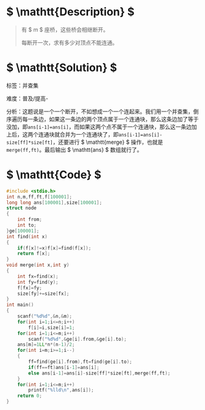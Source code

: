 # $ \mathtt{Description} $

> 有 $ m $ 座桥，这些桥会相继断开。
>
> 每断开一次，求有多少对顶点不能连通。

# $ \mathtt{Solution} $

标签：并查集

难度：普及/提高-

分析：这题说是一个一个断开，不如想成一个一个连起来。我们用一个并查集，倒序遍历每一条边，如果这一条边的两个顶点属于一个连通块，那么这条边加了等于没加，即`ans[i-1]=ans[i]`，而如果这两个点不属于一个连通块，那么这一条边加上后，这两个连通块就合并为一个连通块了，即`ans[i-1]=ans[i]-size[ff]*size[ft]`，还要进行 $ \mathtt{merge} $ 操作，也就是`merge(ff,ft)`。最后输出 $ \mathtt{ans} $ 数组就行了。

# $ \mathtt{Code} $

```cpp
#include <stdio.h>
int n,m,ff,ft,f[100001];
long long ans[100001],size[100001];
struct node
{
	int from;
	int to;
}ge[100001];
int find(int x)
{
	if(f[x]!=x)f[x]=find(f[x]);
	return f[x];
}
void merge(int x,int y)
{
	int fx=find(x);
	int fy=find(y);
	f[fx]=fy;
	size[fy]+=size[fx];
}
int main()
{
	scanf("%d%d",&n,&m);
	for(int i=1;i<=n;i++)
		f[i]=i,size[i]=1;
	for(int i=1;i<=m;i++)
		scanf("%d%d",&ge[i].from,&ge[i].to);
	ans[m]=1LL*n*(n-1)/2;
	for(int i=m;i>=1;i--)
	{
		ff=find(ge[i].from),ft=find(ge[i].to);
		if(ff==ft)ans[i-1]=ans[i];
		else ans[i-1]=ans[i]-size[ff]*size[ft],merge(ff,ft);
	}
	for(int i=1;i<=m;i++)
		printf("%lld\n",ans[i]);
	return 0;
}
```
